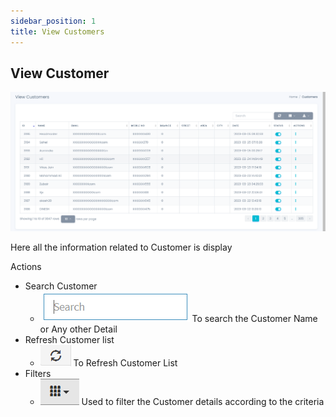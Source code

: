 ```yaml
---
sidebar_position: 1
title: View Customers
---
```


## View Customer

<div class="promo">
    <img class="bordered" src="/img/view_customers.png" alt="sample3"/>
</div>

Here all the information related to Customer is display

Actions

- Search Customer
  - <div class="promo">
        <img class="bordered" src="/img/search_tab.jpg" alt="sample3"/> To search the Customer Name or Any other Detail
    </div>
- Refresh Customer list
  - <div class="promo">
        <img class="bordered" src="/img/refresh_tab.jpg" alt="sample3"/> To Refresh Customer List
    </div>
- Filters
  - <div class="promo">
        <img class="bordered" src="/img/filter_tab.jpg" alt="sample3"/> Used to filter the Customer details according to the criteria
    </div>
